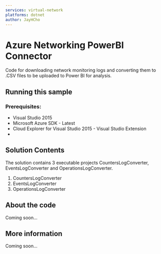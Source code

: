 ```yaml
---
services: virtual-network
platforms: dotnet
author: JayHCho
---
```


# Azure Networking PowerBI Connector

Code for downloading network monitoring logs and converting them to .CSV files to be uploaded to Power BI for analysis.
## Running this sample
### Prerequisites:

* Visual Studio 2015
* Microsoft Azure SDK - Latest
* Cloud Explorer for Visual Studio 2015 - Visual Studio Extension
* 
## Solution Contents
The solution contains 3  executable projects CountersLogConverter, EventsLogConverter and OperationsLogConverter.

1.  CountersLogConverter
2.  EventsLogConverter
3.  OperationsLogConverter
		
## About the code
Coming soon...
## More information
Coming soon...
